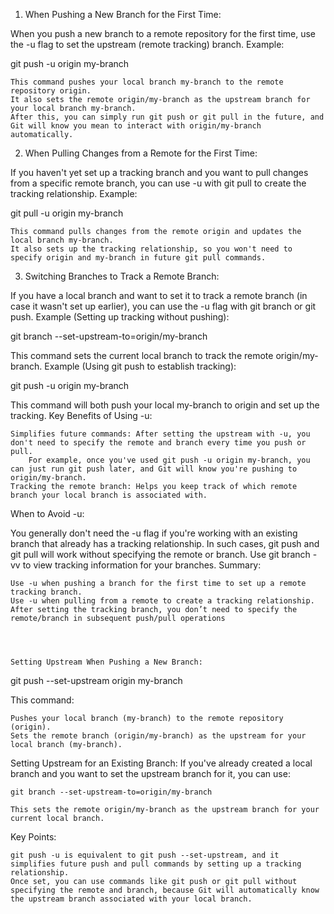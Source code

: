 1. When Pushing a New Branch for the First Time:

When you push a new branch to a remote repository for the first time, use the -u flag to set the upstream (remote tracking) branch.
Example:

git push -u origin my-branch

    This command pushes your local branch my-branch to the remote repository origin.
    It also sets the remote origin/my-branch as the upstream branch for your local branch my-branch.
    After this, you can simply run git push or git pull in the future, and Git will know you mean to interact with origin/my-branch automatically.

2. When Pulling Changes from a Remote for the First Time:

If you haven't yet set up a tracking branch and you want to pull changes from a specific remote branch, you can use -u with git pull to create the tracking relationship.
Example:

git pull -u origin my-branch

    This command pulls changes from the remote origin and updates the local branch my-branch.
    It also sets up the tracking relationship, so you won't need to specify origin and my-branch in future git pull commands.

3. Switching Branches to Track a Remote Branch:

If you have a local branch and want to set it to track a remote branch (in case it wasn't set up earlier), you can use the -u flag with git branch or git push.
Example (Setting up tracking without pushing):

git branch --set-upstream-to=origin/my-branch

This command sets the current local branch to track the remote origin/my-branch.
Example (Using git push to establish tracking):

git push -u origin my-branch

This command will both push your local my-branch to origin and set up the tracking.
Key Benefits of Using -u:

    Simplifies future commands: After setting the upstream with -u, you don't need to specify the remote and branch every time you push or pull.
        For example, once you've used git push -u origin my-branch, you can just run git push later, and Git will know you're pushing to origin/my-branch.
    Tracking the remote branch: Helps you keep track of which remote branch your local branch is associated with.

When to Avoid -u:

You generally don't need the -u flag if you're working with an existing branch that already has a tracking relationship. In such cases, git push and git pull will work without specifying the remote or branch. Use git branch -vv to view tracking information for your branches.
Summary:

    Use -u when pushing a branch for the first time to set up a remote tracking branch.
    Use -u when pulling from a remote to create a tracking relationship.
    After setting the tracking branch, you don’t need to specify the remote/branch in subsequent push/pull operations




    Setting Upstream When Pushing a New Branch:

git push --set-upstream origin my-branch

This command:

    Pushes your local branch (my-branch) to the remote repository (origin).
    Sets the remote branch (origin/my-branch) as the upstream for your local branch (my-branch).

Setting Upstream for an Existing Branch: If you've already created a local branch and you want to set the upstream branch for it, you can use:

    git branch --set-upstream-to=origin/my-branch

    This sets the remote origin/my-branch as the upstream branch for your current local branch.

Key Points:

    git push -u is equivalent to git push --set-upstream, and it simplifies future push and pull commands by setting up a tracking relationship.
    Once set, you can use commands like git push or git pull without specifying the remote and branch, because Git will automatically know the upstream branch associated with your local branch.


